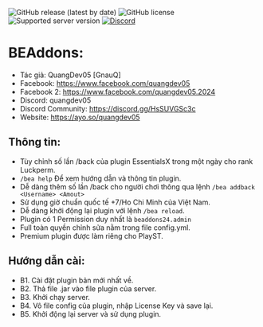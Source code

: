 ![GitHub release (latest by date)](https://img.shields.io/github/v/release/QuangDev05/BEAddons24)
![GitHub license](https://img.shields.io/github/license/quangdev05/BEAddons24-wip)
![Supported server version](https://img.shields.io/badge/Minecraft-1.12x%20--_Latest-green)
[![Discord](https://img.shields.io/discord/1247029974154612828.svg?label=&logo=discord&logoColor=ffffff&color=7389D8&labelColor=6A7EC2)](https://discord.gg/HsSUVGSc3c)
# BEAddons:
- Tác giả: QuangDev05 [GnauQ]
- Facebook: https://www.facebook.com/quangdev05
- Facebook 2: https://www.facebook.com/quangdev05.2024
- Discord: quangdev05
- Discord Community: https://discord.gg/HsSUVGSc3c
- Website: https://ayo.so/quangdev05
## Thông tin:
- Tùy chỉnh số lần /back của plugin EssentialsX trong một ngày cho rank Luckperm.
- `/bea help` Để xem hướng dẫn và thông tin plugin.
- Dễ dàng thêm số lần /back cho người chơi thông qua lệnh `/bea addback <Username> <Amout>`
- Sử dụng giờ chuẩn quốc tế +7/Ho Chi Minh của Việt Nam.
- Dễ dàng khởi động lại plugin với lệnh `/bea reload`.
- Plugin có 1 Permission duy nhất là `beaddons24.admin`
- Full toàn quyền chỉnh sửa nằm trong file config.yml.
- Premium plugin được làm riêng cho PlayST.
## Hướng dẫn cài:
- B1. Cài đặt plugin bản mới nhất về.
- B2. Thả file .jar vào file plugin của server.
- B3. Khởi chạy server.
- B4. Vô file config của plugin, nhập License Key và save lại.
- B5. Khởi động lại server và sử dụng plugin.
